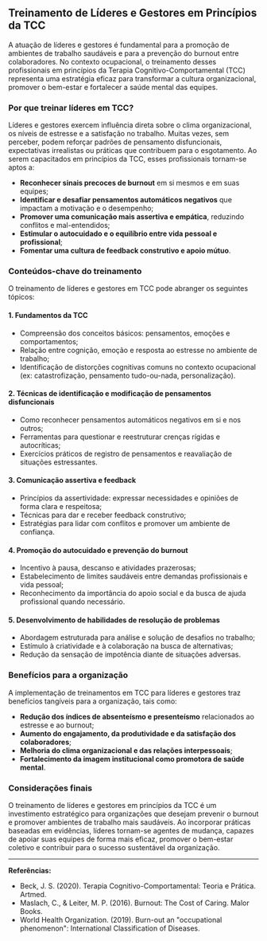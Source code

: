 
## Treinamento de Líderes e Gestores em Princípios da TCC

A atuação de líderes e gestores é fundamental para a promoção de ambientes de trabalho saudáveis e para a prevenção do burnout entre colaboradores. No contexto ocupacional, o treinamento desses profissionais em princípios da Terapia Cognitivo-Comportamental (TCC) representa uma estratégia eficaz para transformar a cultura organizacional, promover o bem-estar e fortalecer a saúde mental das equipes.

### Por que treinar líderes em TCC?

Líderes e gestores exercem influência direta sobre o clima organizacional, os níveis de estresse e a satisfação no trabalho. Muitas vezes, sem perceber, podem reforçar padrões de pensamento disfuncionais, expectativas irrealistas ou práticas que contribuem para o esgotamento. Ao serem capacitados em princípios da TCC, esses profissionais tornam-se aptos a:

- **Reconhecer sinais precoces de burnout** em si mesmos e em suas equipes;
- **Identificar e desafiar pensamentos automáticos negativos** que impactam a motivação e o desempenho;
- **Promover uma comunicação mais assertiva e empática**, reduzindo conflitos e mal-entendidos;
- **Estimular o autocuidado e o equilíbrio entre vida pessoal e profissional**;
- **Fomentar uma cultura de feedback construtivo e apoio mútuo**.

### Conteúdos-chave do treinamento

O treinamento de líderes e gestores em TCC pode abranger os seguintes tópicos:

#### 1. Fundamentos da TCC

- Compreensão dos conceitos básicos: pensamentos, emoções e comportamentos;
- Relação entre cognição, emoção e resposta ao estresse no ambiente de trabalho;
- Identificação de distorções cognitivas comuns no contexto ocupacional (ex: catastrofização, pensamento tudo-ou-nada, personalização).

#### 2. Técnicas de identificação e modificação de pensamentos disfuncionais

- Como reconhecer pensamentos automáticos negativos em si e nos outros;
- Ferramentas para questionar e reestruturar crenças rígidas e autocríticas;
- Exercícios práticos de registro de pensamentos e reavaliação de situações estressantes.

#### 3. Comunicação assertiva e feedback

- Princípios da assertividade: expressar necessidades e opiniões de forma clara e respeitosa;
- Técnicas para dar e receber feedback construtivo;
- Estratégias para lidar com conflitos e promover um ambiente de confiança.

#### 4. Promoção do autocuidado e prevenção do burnout

- Incentivo à pausa, descanso e atividades prazerosas;
- Estabelecimento de limites saudáveis entre demandas profissionais e vida pessoal;
- Reconhecimento da importância do apoio social e da busca de ajuda profissional quando necessário.

#### 5. Desenvolvimento de habilidades de resolução de problemas

- Abordagem estruturada para análise e solução de desafios no trabalho;
- Estímulo à criatividade e à colaboração na busca de alternativas;
- Redução da sensação de impotência diante de situações adversas.

### Benefícios para a organização

A implementação de treinamentos em TCC para líderes e gestores traz benefícios tangíveis para a organização, tais como:

- **Redução dos índices de absenteísmo e presenteísmo** relacionados ao estresse e ao burnout;
- **Aumento do engajamento, da produtividade e da satisfação dos colaboradores**;
- **Melhoria do clima organizacional e das relações interpessoais**;
- **Fortalecimento da imagem institucional como promotora de saúde mental**.

### Considerações finais

O treinamento de líderes e gestores em princípios da TCC é um investimento estratégico para organizações que desejam prevenir o burnout e promover ambientes de trabalho mais saudáveis. Ao incorporar práticas baseadas em evidências, líderes tornam-se agentes de mudança, capazes de apoiar suas equipes de forma mais eficaz, promover o bem-estar coletivo e contribuir para o sucesso sustentável da organização.

---
**Referências:**
- Beck, J. S. (2020). Terapia Cognitivo-Comportamental: Teoria e Prática. Artmed.
- Maslach, C., & Leiter, M. P. (2016). Burnout: The Cost of Caring. Malor Books.
- World Health Organization. (2019). Burn-out an "occupational phenomenon": International Classification of Diseases.
```
